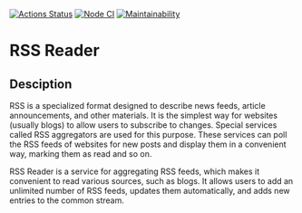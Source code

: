 [![Actions Status](https://github.com/yurynefedov/frontend-project-11/workflows/hexlet-check/badge.svg)](https://github.com/yurynefedov/frontend-project-11/actions) [![Node CI](https://github.com/yurynefedov/frontend-project-11/actions/workflows/nodejs.yml/badge.svg)](https://github.com/yurynefedov/frontend-project-11/actions/workflows/nodejs.yml) [![Maintainability](https://api.codeclimate.com/v1/badges/8d98b209d9385e4a0fa1/maintainability)](https://codeclimate.com/github/yurynefedov/frontend-project-11/maintainability)

# RSS Reader

## Desciption

RSS is a specialized format designed to describe news feeds, article announcements, and other materials. It is the simplest way for websites (usually blogs) to allow users to subscribe to changes. Special services called RSS aggregators are used for this purpose. These services can poll the RSS feeds of websites for new posts and display them in a convenient way, marking them as read and so on.

RSS Reader is a service for aggregating RSS feeds, which makes it convenient to read various sources, such as blogs. It allows users to add an unlimited number of RSS feeds, updates them automatically, and adds new entries to the common stream.

